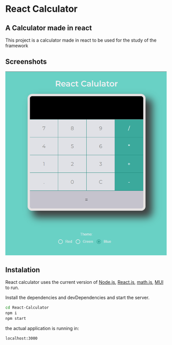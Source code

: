 # React Calculator

## A Calculator made in react

This project is a calculator made in react to be used for the study of the framework

## Screenshots

<div align='center'>
    <img src='https://raw.githubusercontent.com/JokyOFC/React-Calculator/master/screenshots/screenshot.png' />
</div>

## Instalation

React calculator uses the current version of [Node.js](https://nodejs.org), [React.js](https://reactjs.org/), [math.js](https://mathjs.org/), [MUI](https://mui.com/pt/) to run.

Install the dependencies and devDependencies and start the server.

```sh
cd React-Calculator
npm i
npm start
```

the actual application is running in:

```
localhost:3000
```
